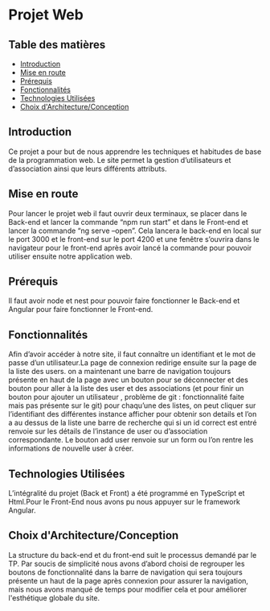 #  Projet Web


## Table des matières

- [Introduction](#introduction)
- [Mise en route](#mise-en-route)
- [Prérequis](#prérequis)
- [Fonctionnalités](#fonctionnalités)
- [Technologies Utilisées](#technologies-utilisées)
- [Choix d'Architecture/Conception](#choix-darchitectureconception)

## Introduction

Ce projet a pour but de nous apprendre les techniques et habitudes de base de la programmation web. Le site permet la gestion d’utilisateurs et d’association ainsi que leurs différents attributs.

## Mise en route

Pour lancer le projet web il faut ouvrir deux terminaux, se placer dans le Back-end et lancer la commande “npm run start” et dans le Front-end et lancer la commande “ng serve –open”. Cela lancera le back-end en local sur le port 3000 et le front-end sur le port 4200 et une fenêtre s’ouvrira dans le navigateur pour le front-end après avoir lancé la commande pour pouvoir utiliser ensuite notre application web.

## Prérequis

Il faut avoir node et nest pour pouvoir faire fonctionner le Back-end et Angular pour faire fonctionner le Front-end.

## Fonctionnalités

Afin d’avoir accéder à notre site, il faut connaître un identifiant et le mot de passe d’un utilisateur.La page de connexion redirige ensuite sur la page de la liste des users. on a maintenant une barre de navigation toujours présente en haut de la page avec un bouton pour se déconnecter et des bouton pour aller à la liste des user et des associations (et pour finir un bouton pour ajouter un utilisateur , problème de git : fonctionnalité faite mais pas présente sur le git) pour chaqu’une des listes, on peut cliquer sur l’identifiant des différentes instance afficher pour obtenir son details et l’on a au dessus de la liste une barre de recherche qui si un id correct est entré renvoie sur les détails de l’instance de user ou d’association correspondante. Le bouton add user renvoie sur un form ou l’on rentre les informations de nouvelle user à créer.

## Technologies Utilisées

L’intégralité du projet (Back et Front) a été programmé en TypeScript et Html.Pour le Front-End nous avons pu nous appuyer sur le framework Angular.

## Choix d'Architecture/Conception

La structure du back-end et du front-end suit le processus demandé par le TP.
Par soucis de simplicité nous avons d’abord choisi de regrouper les boutons de fonctionnalité dans la barre de navigation qui sera toujours présente un haut de la page après connexion pour assurer la navigation, mais nous avons manqué de temps pour modifier cela et pour améliorer l'esthétique globale du site.   






